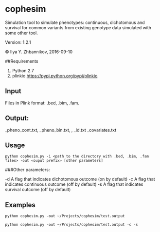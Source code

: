 # cophesim

Simulation tool to simulate phenotypes: continuous, dichotomous and survival for common variants from existing genotype data simulated with some other tool.

Version: 1.2.1

© Ilya Y. Zhbannikov, 2016-09-10

##Requirements

1. Python 2.7
2. plinkio https://pypi.python.org/pypi/plinkio

## Input

Files in Plink format: .bed, .bim, .fam.

## Output:

<ouput prefix>_pheno_cont.txt, <ouput prefix>_pheno_bin.txt, <output prefix_surv.txt>, <ouput prefix>_id.txt <ouput prefix>_covariates.txt

## Usage
```
python cophesim.py -i <path to the directory with .bed, .bim, .fam files> -out <ouput prefix> [other parameters]
```

###Other parameters:

-d A flag that indicates dichotomous outcome (on by default)
-c A flag that indicates continuous outcome (off by default)
-s A flag that indicates survival outcome (off by default)


## Examples

```
python cophesim.py -out ~/Projects/cophesim/test.output

python cophesim.py -out ~/Projects/cophesim/test.output -c -s

```
